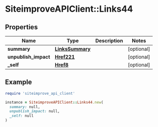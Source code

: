 # SiteimproveAPIClient::Links44

## Properties

| Name | Type | Description | Notes |
| ---- | ---- | ----------- | ----- |
| **summary** | [**LinksSummary**](LinksSummary.md) |  | [optional] |
| **unpublish_impact** | [**Href221**](Href221.md) |  | [optional] |
| **_self** | [**Href8**](Href8.md) |  | [optional] |

## Example

```ruby
require 'siteimprove_api_client'

instance = SiteimproveAPIClient::Links44.new(
  summary: null,
  unpublish_impact: null,
  _self: null
)
```

